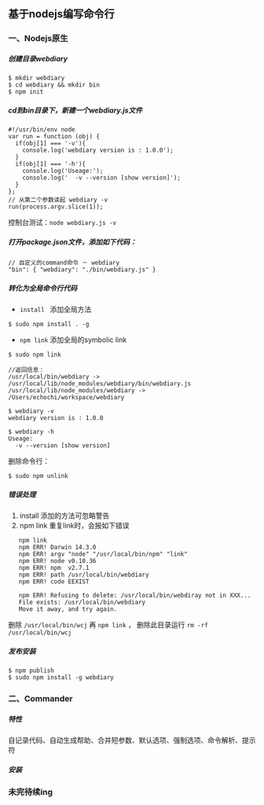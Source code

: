 ## 基于nodejs编写命令行

### 一、Nodejs原生

##### 创建目录webdiary

``` 
$ mkdir webdiary
$ cd webdiary && mkdir bin
$ npm init
```



##### cd到bin目录下，新建一个webdiary.js文件

``` 
#!/usr/bin/env node
var run = function (obj) {
  if(obj[1] === '-v'){
    console.log('webdiary version is : 1.0.0');
  }
  if(obj[1] === '-h'){
    console.log('Useage:');
    console.log('  -v --version [show version]');
  }
};
// 从第二个参数读起 webdiary -v
run(process.argv.slice(1)); 
```

控制台测试：`node webdiary.js -v`



##### 打开package.json文件，添加如下代码：

``` 
// 自定义的command命令 － webdiary
"bin": { "webdiary": "./bin/webdiary.js" } 
```



##### 转化为全局命令行代码

- `install ` 添加全局方法

``` 
$ sudo npm install . -g
```

- `npm link`  添加全局的symbolic link

``` 
$ sudo npm link

//返回信息：
/usr/local/bin/webdiary -> /usr/local/lib/node_modules/webdiary/bin/webdiary.js
/usr/local/lib/node_modules/webdiary -> /Users/echochi/workspace/webdiary

$ webdiary -v
webdiary version is : 1.0.0

$ webdiary -h 
Useage:
  -v --version [show version]
```

删除命令行：

``` 
$ sudo npm unlink
```



##### 错误处理

1. install  添加的方法可忽略警告
2. npm link 重复link时，会报如下错误

``` 
   npm link
   npm ERR! Darwin 14.3.0
   npm ERR! argv "node" "/usr/local/bin/npm" "link"
   npm ERR! node v0.10.36
   npm ERR! npm  v2.7.1
   npm ERR! path /usr/local/bin/webdiary
   npm ERR! code EEXIST

   npm ERR! Refusing to delete: /usr/local/bin/webdiray not in XXX...
   File exists: /usr/local/bin/webdiary
   Move it away, and try again.
```

删除 `/usr/local/bin/wcj` 再 `npm link` ， 删除此目录运行 `rm -rf /usr/local/bin/wcj`



##### 发布安装

``` 
$ npm publish
$ sudo npm install -g webdiary
```

### 二、Commander

##### 特性

自记录代码、自动生成帮助、合并短参数、默认选项、强制选项​​、命令解析、提示符

##### 安装

### 未完待续ing



